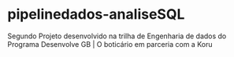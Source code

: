 # pipelinedados-analiseSQL
Segundo Projeto desenvolvido na trilha de Engenharia de dados do Programa Desenvolve GB | O boticário em parceria com a Koru
